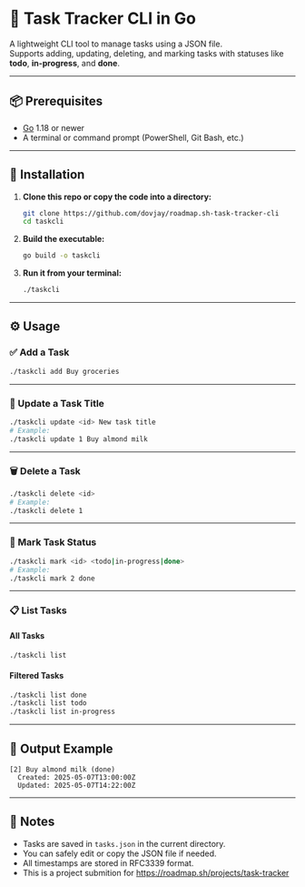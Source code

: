 # 📝 Task Tracker CLI in Go

A lightweight CLI tool to manage tasks using a JSON file.  
Supports adding, updating, deleting, and marking tasks with statuses like **todo**, **in-progress**, and **done**.

---

## 📦 Prerequisites

- [Go](https://golang.org/dl/) 1.18 or newer
- A terminal or command prompt (PowerShell, Git Bash, etc.)

---

## 🚀 Installation

1. **Clone this repo or copy the code into a directory:**

   ```bash
   git clone https://github.com/dovjay/roadmap.sh-task-tracker-cli
   cd taskcli
   ```

2. **Build the executable:**

   ```bash
   go build -o taskcli
   ```

3. **Run it from your terminal:**

   ```bash
   ./taskcli
   ```

---

## ⚙️ Usage

### ✅ Add a Task

```bash
./taskcli add Buy groceries
```

---

### 🔄 Update a Task Title

```bash
./taskcli update <id> New task title
# Example:
./taskcli update 1 Buy almond milk
```

---

### 🗑 Delete a Task

```bash
./taskcli delete <id>
# Example:
./taskcli delete 1
```

---

### 🚧 Mark Task Status

```bash
./taskcli mark <id> <todo|in-progress|done>
# Example:
./taskcli mark 2 done
```

---

### 📋 List Tasks

#### All Tasks

```bash
./taskcli list
```

#### Filtered Tasks

```bash
./taskcli list done
./taskcli list todo
./taskcli list in-progress
```

---

## 📌 Output Example

```plaintext
[2] Buy almond milk (done)
  Created: 2025-05-07T13:00:00Z
  Updated: 2025-05-07T14:22:00Z
```

---

## 🧠 Notes

- Tasks are saved in `tasks.json` in the current directory.
- You can safely edit or copy the JSON file if needed.
- All timestamps are stored in RFC3339 format.
- This is a project submition for https://roadmap.sh/projects/task-tracker
